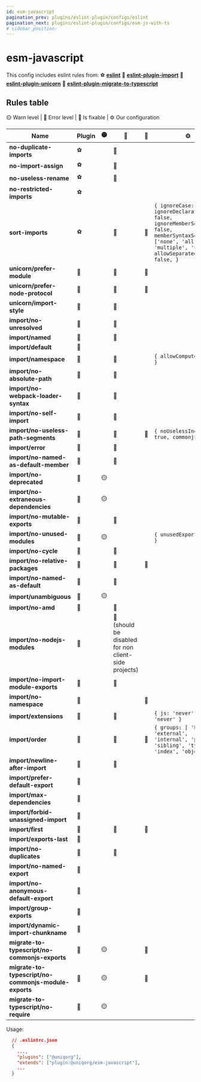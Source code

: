 ```yaml
---
id: esm-javascript
pagination_prev: plugins/eslint-plugin/configs/eslint
pagination_next: plugins/eslint-plugin/configs/esm-js-with-ts
# sidebar_position: 
---
```


# esm-javascript

This config includes eslint rules from: 
 ⚽️ **[eslint](https://eslint.org/docs/latest/rules/)**
 🏈 **[eslint-plugin-import](https://www.npmjs.com/package/eslint-plugin-import)**
 🎾 **[eslint-plugin-unicorn](https://www.npmjs.com/package/eslint-plugin-unicorn)**
 🎱 **[eslint-plugin-migrate-to-typescript](https://www.npmjs.com/package/eslint-plugin-migrate-to-typescript)**

## Rules table

🟡 Warn level | 🔴 Error level | 🔧 Is fixable | ⚙️ Our configuration

| Name                                                 | Plugin | 🟡 | 🔴 | 🔧 | ⚙️ |
| ---------------------------------------------------- | ------ | -- | -- | -- | -- |
| **no-duplicate-imports**                             |   ⚽️   |   | 🔴 |    |    |
| **no-import-assign**                                 |   ⚽️   |   | 🔴 |    |    |
| **no-useless-rename**                                |   ⚽️   |   | 🔴 |    |    |
| **no-restricted-imports**                            |   ⚽️   |   |   |    |    |
| **sort-imports**                                     |   ⚽️   |   | 🔴 | 🔧 | `{ ignoreCase: false, ignoreDeclarationSort: false, ignoreMemberSort: false, memberSyntaxSortOrder: ['none', 'all', 'multiple', 'single'], allowSeparatedGroups: false, }` |
| **unicorn/prefer-module**                            |   🎾   |   | 🔴 | 🔧 |    |
| **unicorn/prefer-node-protocol**                     |   🎾   |   | 🔴 | 🔧 |    |
| **unicorn/import-style**                             |   🎾   |   | 🔴 |   |    |
| **import/no-unresolved**                             |   🏈   |   | 🔴 |   |    |
| **import/named**                                     |   🏈   |   | 🔴 |   |    |
| **import/default**                                   |   🏈   |   |    |   |    |
| **import/namespace**                                 |   🏈   |   | 🔴 |   | `{ allowComputed: false }` |
| **import/no-absolute-path**                          |   🏈   |   | 🔴 |   |    |
| **import/no-webpack-loader-syntax**                  |   🏈   |   | 🔴 |   |    |
| **import/no-self-import**                            |   🏈   |   | 🔴 |   |    |
| **import/no-useless-path-segments**                  |   🏈   |   | 🔴 | 🔧 | `{ noUselessIndex: true, commonjs: true }` |
| **import/error**                                     |   🏈   |   | 🔴 |   |    |
| **import/no-named-as-default-member**                |   🏈   |   | 🔴 |   |    |
| **import/no-deprecated**                             |   🏈   | 🟡 |   |   |    |
| **import/no-extraneous-dependencies**                |   🏈   | 🟡 |   |   |    |
| **import/no-mutable-exports**                        |   🏈   |   | 🔴 |   |    |
| **import/no-unused-modules**                         |   🏈   | 🟡 |   |   | `{ unusedExports: true }` |
| **import/no-cycle**                                  |   🏈   |   | 🔴 |   |    |
| **import/no-relative-packages**                      |   🏈   |   | 🔴 | 🔧 |    |
| **import/no-named-as-default**                       |   🏈   |   | 🔴 |   |    |
| **import/unambiguous**                               |   🏈   | 🟡 |   |   |    |
| **import/no-amd**                                    |   🏈   |   | 🔴 |   |    |
| **import/no-nodejs-modules**                         |   🏈   |   | 🔴 (should be disabled for non client-side projects) |   |   |    |
| **import/no-import-module-exports**                  |   🏈   |   | 🔴 |   |    |
| **import/no-namespace**                              |   🏈   |   |    | 🔧 |    |
| **import/extensions**                                |   🏈   |   | 🔴 |   | `{ js: 'never', jsx: 'never' }` |
| **import/order**                                     |   🏈   |   | 🔴 | 🔧 |  `{ groups: [ 'builtin', 'external', 'internal', 'parent', 'sibling', 'type', 'index', 'objects'] }`  |
| **import/newline-after-import**                      |   🏈   |   | 🔴 |   |    |
| **import/prefer-default-export**                     |   🏈   |   |   |   |    |
| **import/max-dependencies**                          |   🏈   |   |   |   |    |
| **import/forbid-unassigned-import**                  |   🏈   |   |   |   |    |
| **import/first**                                     |   🏈   |   | 🔴 | 🔧 |    |
| **import/exports-last**                              |   🏈   |   |   |   |    |
| **import/no-duplicates**                             |   🏈   |   | 🔴 |   |    |
| **import/no-named-export**                           |   🏈   |   |   |   |    |
| **import/no-anonymous-default-export**               |   🏈   |   |   |   |    |
| **import/group-exports**                             |   🏈   |   |   |   |    |
| **import/dynamic-import-chunkname**                  |   🏈   |   |   |   |    |
| **migrate-to-typescript/no-commonjs-exports**        |   🎱   | 🟡 |   | 🔧 |    |
| **migrate-to-typescript/no-commonjs-module-exports** |   🎱   | 🟡 |   | 🔧 |    |
| **migrate-to-typescript/no-require**                 |   🎱   | 🟡 |   |   |    |



Usage:

```json
  // .eslintrc.json
  {
    ...,
    "plugins": ["@uniqorg"],
    "extends": ["plugin:@uniqorg/esm-javascript"],
    ...
  }
```
